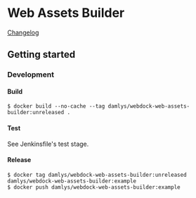Web Assets Builder
========================

[Changelog](CHANGELOG.md)

## Getting started

### Development

#### Build

```
$ docker build --no-cache --tag damlys/webdock-web-assets-builder:unreleased .
```

#### Test

See Jenkinsfile's test stage.

#### Release

```
$ docker tag damlys/webdock-web-assets-builder:unreleased damlys/webdock-web-assets-builder:example
$ docker push damlys/webdock-web-assets-builder:example
```

